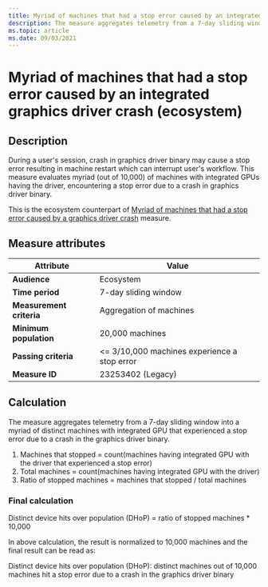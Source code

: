 ```yaml
---
title: Myriad of machines that had a stop error caused by an integrated graphics driver crash (ecosystem)
description: The measure aggregates telemetry from a 7-day sliding window into a myriad of distinct machines with integrated GPU that experienced a stop error caused by a crash in the graphics driver binary (Ecosystem)
ms.topic: article
ms.date: 09/03/2021
---
```


# Myriad of machines that had a stop error caused by an integrated graphics driver crash (ecosystem)

## Description

During a user's session, crash in graphics driver binary may cause a stop error resulting in machine restart which can interrupt user's workflow. This measure evaluates myriad (out of 10,000) of machines with integrated GPUs having the driver, encountering a stop error due to a crash in graphics driver binary.

This is the ecosystem counterpart of [Myriad of machines that had a stop error caused by a graphics driver crash](./myriad-of-machines-that-had-blue-screen-caused-by-crash-in-graphics-driver-binary-integrated-standard.md) measure.

## Measure attributes

| Attribute | Value |
|--|--|
| **Audience** | Ecosystem |
| **Time period** | 7-day sliding window |
| **Measurement criteria** | Aggregation of machines |
| **Minimum population** | 20,000 machines |
| **Passing criteria** | <= 3/10,000 machines experience a stop error |
| **Measure ID** | 23253402 (Legacy)|

## Calculation

The measure aggregates telemetry from a 7-day sliding window into a myriad of distinct machines with integrated GPU that experienced a stop error due to a crash in the graphics driver binary.

1. Machines that stopped = count(machines having integrated GPU with the driver that experienced a stop error)
1. Total machines = count(machines having integrated GPU with the driver)
1. Ratio of stopped machines = machines that stopped / total machines

### Final calculation

Distinct device hits over population (DHoP) = ratio of stopped machines * 10,000

In above calculation, the result is normalized to 10,000 machines and the final result can be read as:

Distinct device hits over population (DHoP): distinct machines out of 10,000 machines hit a stop error due to a crash in the graphics driver binary
